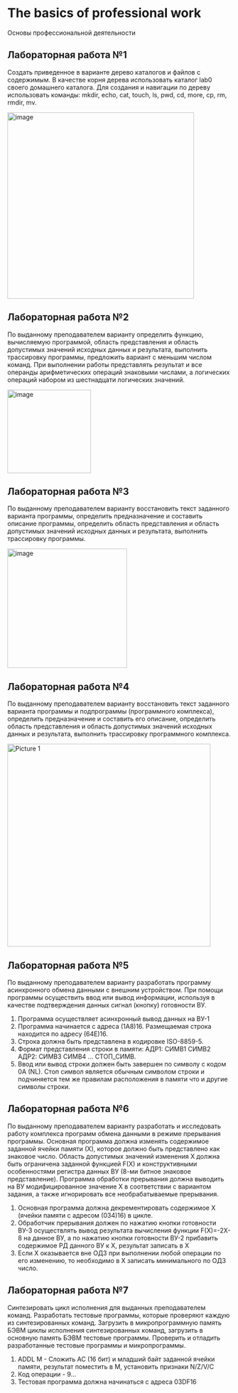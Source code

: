# The basics of professional work

Основы профессиональной деятельности

## Лабораторная работа №1

Создать приведенное в варианте дерево каталогов и файлов с содержимым. В качестве корня дерева использовать каталог lab0 своего домашнего каталога. Для создания и навигации по дереву использовать команды: mkdir, echo, cat, touch, ls, pwd, cd, more, cp, rm, rmdir, mv.

<img width="420" alt="image" src="https://user-images.githubusercontent.com/127943609/225345799-9025500e-e729-4f88-a135-af0859d1a9d8.png">


## Лабораторная работа №2

По выданному преподавателем варианту определить функцию, вычисляемую программой, область представления и область допустимых значений исходных данных и результата, выполнить трассировку программы, предложить вариант с меньшим числом команд. При выполнении работы представлять результат и все операнды арифметических операций знаковыми числами, а логических операций набором из шестнадцати логических значений. 


<img width="188" alt="image" src="https://user-images.githubusercontent.com/127943609/225346120-9261101b-255b-4054-952c-19f30f38e48c.png">

## Лабораторная работа №3 

По выданному преподавателем варианту восстановить текст заданного варианта программы, определить предназначение и составить описание программы, определить область представления и область допустимых значений исходных данных и результата, выполнить трассировку программы.

<img width="269" alt="image" src="https://user-images.githubusercontent.com/127943609/225346423-2ff21d5a-0917-42f3-a605-67d602ec60a1.png">


## Лабораторная работа №4

По выданному преподавателем варианту восстановить текст заданного варианта программы и подпрограммы (программного комплекса), определить предназначение и составить его описание, определить область представления и область допустимых значений исходных данных и результата, выполнить трассировку программного комплекса.

<img width="457" alt="Picture 1" src="https://user-images.githubusercontent.com/127943609/225347717-8a6c784d-ba44-4edd-bb4a-c9c992882c57.png">


## Лабораторная работа №5 


По выданному преподавателем варианту разработать программу асинхронного обмена данными с внешним устройством. При помощи программы осуществить ввод или вывод информации, используя в качестве подтверждения данных сигнал (кнопку) готовности ВУ.

1.	Программа осуществляет асинхронный вывод данных на ВУ-1
2.	Программа начинается с адреса (1A8)16. Размещаемая строка находится по адресу (64E)16. 
3.	Строка должна быть представлена в кодировке ISO-8859-5.
4.	Формат представления строки в памяти: АДР1: СИМВ1 СИМВ2 АДР2: СИМВ3 СИМВ4 ... СТОП_СИМВ. 
5.	Ввод или вывод строки должен быть завершен по символу c кодом 0A (NL). Стоп символ является обычным символом строки и подчиняется тем же правилам расположения в памяти что и другие символы строки.



## Лабораторная работа №6 

По выданному преподавателем варианту разработать и исследовать работу комплекса программ обмена данными в режиме прерывания программы. Основная программа должна изменять содержимое заданной ячейки памяти (Х), которое должно быть представлено как знаковое число. Область допустимых значений изменения Х должна быть ограничена заданной функцией F(X) и конструктивными особенностями регистра данных ВУ (8-ми битное знаковое представление). Программа обработки прерывания должна выводить на ВУ модифицированное значение Х в соответствии с вариантом задания, а также игнорировать все необрабатываемые прерывания.
1.	Основная программа должна декрементировать содержимое X (ячейки памяти с адресом (034)16) в цикле. 
2.	Обработчик прерывания должен по нажатию кнопки готовности ВУ-3 осуществлять вывод результата вычисления функции F(X)=-2X-8 на данное ВУ, a по нажатию кнопки готовности ВУ-2 прибавить содержимое РД данного ВУ к Х, результат записать в X 
3.	Если Х оказывается вне ОДЗ при выполнении любой операции по его изменению, то необходимо в Х записать минимального по ОДЗ число.



## Лабораторная работа №7 

Синтезировать цикл исполнения для выданных преподавателем команд. Разработать тестовые программы, которые проверяют каждую из синтезированных команд. Загрузить в микропрограммную память БЭВМ циклы исполнения синтезированных команд, загрузить в основную память БЭВМ тестовые программы. Проверить и отладить разработанные тестовые программы и микропрограммы.
1.	ADDL М - Сложить AC (16 бит) и младший байт заданной ячейки памяти, результат поместить в М, установить признаки N/Z/V/C
2.	Код операции - 9...
3.	Тестовая программа должна начинаться с адреса 03DF16
